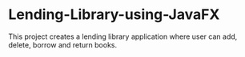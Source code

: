 # Lending-Library-using-JavaFX
This project creates a lending library application where user can add, delete, borrow and return books.
